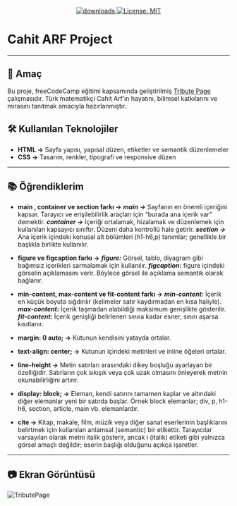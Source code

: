  <p align="center">
  <a href="https://github.com/busrademirell/cahit-arf-tribute-page/blob/master/README.md">
    <img alt="downloads" src="https://img.shields.io/badge/English-En-blue" target="_blank" />
  </a>
  <a href="https://github.com/busrademirell/cahit-arf-tribute-page/blob/master/doc/tr/Readme_tr.md">
    <img alt="License: MIT" src="https://img.shields.io/badge/Turkish-Tr-red" target="_blank" />
  </a>
</p>

# Cahit ARF Project

---

## 🎯 Amaç

Bu proje, freeCodeCamp eğitimi kapsamında geliştirilmiş [Tribute Page](https://tribute-page.freecodecamp.rocks/) çalışmasıdır. Türk matematikçi Cahit Arf’ın hayatını, bilimsel katkılarını ve mirasını tanıtmak amacıyla hazırlanmıştır.

## 🛠 Kullanılan Teknolojiler

- **HTML →** Sayfa yapısı, yapısal düzen, etiketler ve semantik düzenlemeler
- **CSS →** Tasarım, renkler, tipografi ve responsive düzen

---

## 📚 Öğrendiklerim

- **main , container ve section farkı →**
  **_main →_** Sayfanın en önemli içeriğini kapsar. Tarayıcı ve erişilebilirlik araçları için “burada ana içerik var” demektir.
  **_container →_** İçeriği ortalamak, hizalamak ve düzenlemek için kullanılan kapsayıcı sınıftır. Düzeni daha kontrollü hale getirir.
  **_section →_** Ana içerik içindeki konusal alt bölümleri (h1-h6,p) tanımlar; genellikle bir başlıkla birlikte kullanılır.

- **figure ve figcaption farkı →**
  **_figure:_** Görsel, tablo, diyagram gibi bağımsız içerikleri sarmalamak için kullanılır.
  **_figcaption:_** figure içindeki görselin açıklamasını verir. Böylece görsel ile açıklama semantik olarak bağlanır.

- **min-content, max-content ve fit-content farkı →**
  **_min-content:_** İçerik en küçük boyuta sığdırılır (kelimeler satır kaydırmadan en kısa haliyle).
  **_max-content:_** İçerik taşmadan alabildiği maksimum genişlikte gösterilir.
  **_fit-content:_** İçerik genişliği belirlenen sınıra kadar esner, sınırı aşarsa kısıtlanır.

- **margin: 0 auto; →** Kutunun kendisini yatayda ortalar.

- **text-align: center; →** Kutunun içindeki metinleri ve inline öğeleri ortalar.

- **line-height →** Metin satırları arasındaki dikey boşluğu ayarlayan bir özelliğidir. Satırların çok sıkışık veya çok uzak olmasını önleyerek metnin okunabilirliğini artırır.

- **display: block; →** Eleman, kendi satırını tamamen kaplar ve altındaki diğer elemanlar yeni bir satırda başlar. Örnek block elemanlar; div, p, h1-h6, section, article, main vb. elemanlardır.

- **cite →** Kitap, makale, film, müzik veya diğer sanat eserlerinin başlıklarını belirtmek için kullanılan anlamsal (semantic) bir etikettir. Tarayıcılar varsayılan olarak metni italik gösterir, ancak i (italik) etiketi gibi yalnızca görsel amaçlı değildir; eserin başlığı olduğunu açıkça işaretler.

---

## 📷 Ekran Görüntüsü

![TributePage](tribute.gif)
